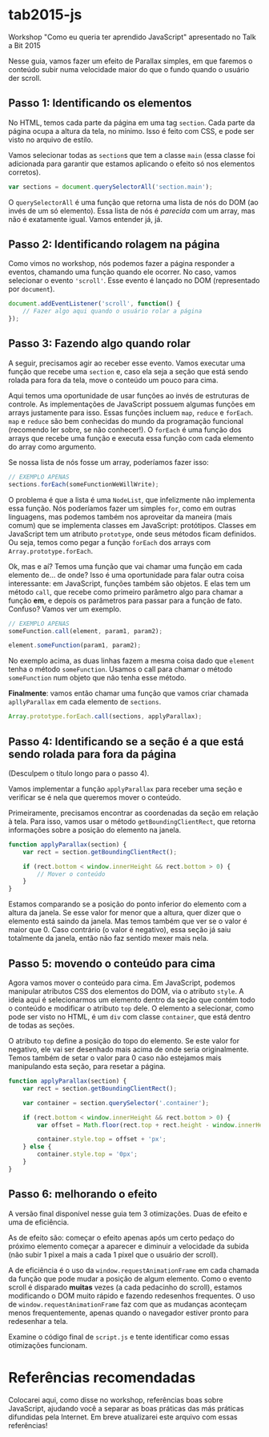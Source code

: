 # tab2015-js
Workshop "Como eu queria ter aprendido JavaScript" apresentado no Talk a Bit 2015

Nesse guia, vamos fazer um efeito de Parallax simples, em que faremos o conteúdo subir numa velocidade maior do que o fundo quando o usuário der scroll.

## Passo 1: Identificando os elementos

No HTML, temos cada parte da página em uma tag `section`. Cada parte da página ocupa a altura da tela, no mínimo. Isso é feito com CSS, e pode ser visto no arquivo de estilo.

Vamos selecionar todas as `section`s que tem a classe `main` (essa classe foi adicionada para garantir que estamos aplicando o efeito só nos elementos corretos).

```js
var sections = document.querySelectorAll('section.main');
```

O `querySelectorAll` é uma função que retorna uma lista de nós do DOM (ao invés de um só elemento). Essa lista de nós é *parecida* com um array, mas não é exatamente igual. Vamos entender já, já.

## Passo 2: Identificando rolagem na página

Como vimos no workshop, nós podemos fazer a página responder a eventos, chamando uma função quando ele ocorrer. No caso, vamos selecionar o evento `'scroll'`. Esse evento é lançado no DOM (representado por `document`).

```js
document.addEventListener('scroll', function() {
    // Fazer algo aqui quando o usuário rolar a página
});
```

## Passo 3: Fazendo algo quando rolar

A seguir, precisamos agir ao receber esse evento. Vamos executar uma função que recebe uma `section` e, caso ela seja a seção que está sendo rolada para fora da tela, move o conteúdo um pouco para cima.

Aqui temos uma oportunidade de usar funções ao invés de estruturas de controle. As implementações de JavaScript possuem algumas funções em arrays justamente para isso. Essas funções incluem `map`, `reduce` e `forEach`. `map` e `reduce` são bem conhecidas do mundo da programação funcional (recomendo ler sobre, se não conhecer!). O `forEach` é uma função dos arrays que recebe uma função e executa essa função com cada elemento do array como argumento.

Se nossa lista de nós fosse um array, poderíamos fazer isso:

```js
// EXEMPLO APENAS
sections.forEach(someFunctionWeWillWrite);
```

O problema é que a lista é uma `NodeList`, que infelizmente não implementa essa função. Nós poderíamos fazer um simples `for`, como em outras linguagens, mas podemos também nos aproveitar da maneira (mais comum) que se implementa classes em JavaScript: protótipos. Classes em JavaScript tem um atributo `prototype`, onde seus métodos ficam definidos. Ou seja, temos como pegar a função `forEach` dos arrays com `Array.prototype.forEach`.

Ok, mas e aí? Temos uma função que vai chamar uma função em cada elemento de… de onde? Isso é uma oportunidade para falar outra coisa interessante: em JavaScript, funções também são objetos. E elas tem um método `call`, que recebe como primeiro parâmetro algo para chamar a função **em**, e depois os parâmetros para passar para a função de fato. Confuso? Vamos ver um exemplo.

```js
// EXEMPLO APENAS
someFunction.call(element, param1, param2);

element.someFunction(param1, param2);
```

No exemplo acima, as duas linhas fazem a mesma coisa dado que `element` tenha o método `someFunction`. Usamos o call para chamar o método `someFunction` num objeto que não tenha esse método.

**Finalmente**: vamos então chamar uma função que vamos criar chamada `apllyParallax` em cada elemento de `sections`.

```js
Array.prototype.forEach.call(sections, applyParallax);
```

## Passo 4: Identificando se a seção é a que está sendo rolada para fora da página

(Desculpem o título longo para o passo 4).

Vamos implementar a função `applyParallax` para receber uma seção e verificar se é nela que queremos mover o conteúdo.

Primeiramente, precisamos encontrar as coordenadas da seção em relação à tela. Para isso, vamos usar o método `getBoundingClientRect`, que retorna informações sobre a posição do elemento na janela.

```js
function applyParallax(section) {
    var rect = section.getBoundingClientRect();

    if (rect.bottom < window.innerHeight && rect.bottom > 0) {
        // Mover o conteúdo
    }
}
```

Estamos comparando se a posição do ponto inferior do elemento com a altura da janela. Se esse valor for menor que a altura, quer dizer que o elemento está saindo da janela. Mas temos também que ver se o valor é maior que 0. Caso contrário (o valor é negativo), essa seção já saiu totalmente da janela, então não faz sentido mexer mais nela.

## Passo 5: movendo o conteúdo para cima

Agora vamos mover o conteúdo para cima. Em JavaScript, podemos manipular atributos CSS dos elementos do DOM, via o atributo `style`. A ideia aqui é selecionarmos um elemento dentro da seção que contém todo o conteúdo e modificar o atributo `top` dele. O elemento a selecionar, como pode ser visto no HTML, é um `div` com classe `container`, que está dentro de todas as seções.

O atributo `top` define a posição do topo do elemento. Se este valor for negativo, ele vai ser desenhado mais acima de onde seria originalmente. Temos também de setar o valor para 0 caso não estejamos mais manipulando esta seção, para resetar a página.

```js
function applyParallax(section) {
    var rect = section.getBoundingClientRect();

    var container = section.querySelector('.container');

    if (rect.bottom < window.innerHeight && rect.bottom > 0) {
        var offset = Math.floor(rect.top + rect.height - window.innerHeight);

        container.style.top = offset + 'px';
    } else {
        container.style.top = '0px';
    }
}
```

## Passo 6: melhorando o efeito

A versão final disponível nesse guia tem 3 otimizações. Duas de efeito e uma de eficiência.

As de efeito são: começar o efeito apenas após um certo pedaço do próximo elemento começar a aparecer e diminuir a velocidade da subida (não subir 1 pixel a mais a cada 1 pixel que o usuário der scroll).

A de eficiência é o uso da `window.requestAnimationFrame` em cada chamada da função que pode mudar a posição de algum elemento. Como o evento scroll é disparado **muitas** vezes (a cada pedacinho do scroll), estamos modificando o DOM muito rápido e fazendo redesenhos frequentes. O uso de `window.requestAnimationFrame` faz com que as mudanças aconteçam menos frequentemente, apenas quando o navegador estiver pronto para redesenhar a tela.

Examine o código final de `script.js` e tente identificar como essas otimizações funcionam.

# Referências recomendadas

Colocarei aqui, como disse no workshop, referências boas sobre JavaScript, ajudando você a separar as boas práticas das más práticas difundidas pela Internet. Em breve atualizarei este arquivo com essas referências!
